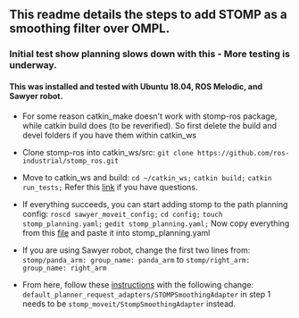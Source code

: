 ## This readme details the steps to add STOMP as a smoothing filter over OMPL.
### Initial test show planning slows down with this - More testing is underway.
#### This was installed and tested with Ubuntu 18.04, ROS Melodic, and Sawyer robot.

- For some reason catkin_make doesn't work with stomp-ros package, while catkin build does (to be reverified). So first delete the build and devel folders if you have them within catkin_ws
- Clone stomp-ros into catkin_ws/src:
  `git clone https://github.com/ros-industrial/stomp_ros.git`
- Move to catkin_ws and build:
  `cd ~/catkin_ws;`
  `catkin build;`
  `catkin run_tests;`
  Refer this [link](https://github.com/ros-industrial/stomp_ros#stomp_ros) if you have questions.
- If everything succeeds, you can start adding stomp to the path planning config:
  `roscd sawyer_moveit_config;`
  `cd config;`
  `touch stomp_planning.yaml;`
  `gedit stomp_planning.yaml;`
  Now copy everything from this [file](https://github.com/ros-planning/panda_moveit_config/blob/kinetic-devel/config/stomp_planning.yaml) and paste it into stomp_planning.yaml

- If you are using Sawyer robot, change the first two lines from:
  `stomp/panda_arm:
    group_name: panda_arm`  to
  `stomp/right_arm:
    group_name: right_arm`
    
 - From here, follow these [instructions](https://docs.ros.org/kinetic/api/moveit_tutorials/html/doc/planning_adapters/planning_adapters_tutorial.html#running-ompl-as-a-pre-processor-for-stomp) with the following change:
    `default_planner_request_adapters/STOMPSmoothingAdapter` in step 1 needs to be `stomp_moveit/StompSmoothingAdapter` instead.
